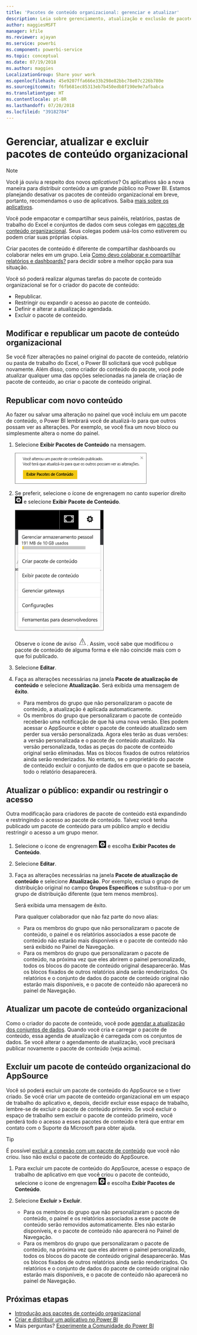 ```yaml
---
title: 'Pacotes de conteúdo organizacional: gerenciar e atualizar'
description: Leia sobre gerenciamento, atualização e exclusão de pacotes de conteúdo organizacional no Power BI.
author: maggiesMSFT
manager: kfile
ms.reviewer: ajayan
ms.service: powerbi
ms.component: powerbi-service
ms.topic: conceptual
ms.date: 07/19/2018
ms.author: maggies
LocalizationGroup: Share your work
ms.openlocfilehash: 45e9207ffa666e33b298e82bbc78e07c226b780e
ms.sourcegitcommit: f6fb681ec85313eb7b450edb8f190e9e7afbabca
ms.translationtype: HT
ms.contentlocale: pt-BR
ms.lasthandoff: 07/20/2018
ms.locfileid: "39182784"
---
```

# <a name="manage-update-and-delete-organizational-content-packs"></a>Gerenciar, atualizar e excluir pacotes de conteúdo organizacional
> [!NOTE]
> Você já ouviu a respeito dos novos *aplicativos*? Os aplicativos são a nova maneira para distribuir conteúdo a um grande público no Power BI. Estamos planejando desativar os pacotes de conteúdo organizacional em breve, portanto, recomendamos o uso de aplicativos. Saiba [mais sobre os aplicativos](service-install-use-apps.md).
> 
> 

Você pode empacotar e compartilhar seus painéis, relatórios, pastas de trabalho do Excel e conjuntos de dados com seus colegas em [pacotes de conteúdo organizacional](service-organizational-content-pack-introduction.md). Seus colegas podem usá-los como estiverem ou podem criar suas próprias cópias.

Criar pacotes de conteúdo é diferente de compartilhar dashboards ou colaborar neles em um grupo. Leia [Como devo colaborar e compartilhar relatórios e dashboards?](service-how-to-collaborate-distribute-dashboards-reports.md) para decidir sobre a melhor opção para sua situação.

Você só poderá realizar algumas tarefas do pacote de conteúdo organizacional se for o criador do pacote de conteúdo:

* Republicar.
* Restringir ou expandir o acesso ao pacote de conteúdo.
* Definir e alterar a atualização agendada.
* Excluir o pacote de conteúdo.

## <a name="modify-and-re-publish-an-organizational-content-pack"></a>Modificar e republicar um pacote de conteúdo organizacional
Se você fizer alterações no painel original do pacote de conteúdo, relatório ou pasta de trabalho do Excel, o Power BI solicitará que você publique novamente. Além disso, como criador do conteúdo do pacote, você pode atualizar qualquer uma das opções selecionadas na janela de criação de pacote de conteúdo, ao criar o pacote de conteúdo original. 

## <a name="republish-with-new-content"></a>Republicar com novo conteúdo
Ao fazer ou salvar uma alteração no painel que você incluiu em um pacote de conteúdo, o Power BI lembrará você de atualizá-lo para que outros possam ver as alterações. Por exemplo, se você fixa um novo bloco ou simplesmente altera o nome do painel.

1. Selecione **Exibir Pacotes de Conteúdo** na mensagem.
   
   ![](media/service-organizational-content-pack-manage-update-delete/pbi_contpkchangesmessage.png)
2. Se preferir, selecione o ícone de engrenagem no canto superior direito ![](media/service-organizational-content-pack-manage-update-delete/cog.png) e selecione **Exibir Pacote de Conteúdo**.
   
   ![](media/service-organizational-content-pack-manage-update-delete/pbi_contpkview.png)
   
   Observe o ícone de aviso ![](media/service-organizational-content-pack-manage-update-delete/pbi_contpkwarningicon.png).  Assim, você sabe que modificou o pacote de conteúdo de alguma forma e ele não coincide mais com o que foi publicado.
3. Selecione **Editar**.  
4. Faça as alterações necessárias na janela **Pacote de atualização de conteúdo** e selecione **Atualização**. Será exibida uma mensagem de **êxito**.
   
   * Para membros do grupo que não personalizaram o pacote de conteúdo, a atualização é aplicada automaticamente.
   * Os membros do grupo que personalizaram o pacote de conteúdo receberão uma notificação de que há uma nova versão.  Eles podem acessar o AppSource e obter o pacote de conteúdo atualizado sem perder sua versão personalizada.  Agora eles terão as duas versões: a versão personalizada e o pacote de conteúdo atualizado.  Na versão personalizada, todas as peças do pacote de conteúdo original serão eliminadas.  Mas os blocos fixados de outros relatórios ainda serão renderizados. No entanto, se o proprietário do pacote de conteúdo excluir o conjunto de dados em que o pacote se baseia, todo o relatório desaparecerá.  

## <a name="update-the-audience-expand-or-restrict-access"></a>Atualizar o público: expandir ou restringir o acesso
Outra modificação para criadores de pacote de conteúdo está expandindo e restringindo o acesso ao pacote de conteúdo.  Talvez você tenha publicado um pacote de conteúdo para um público amplo e decidiu restringir o acesso a um grupo menor.  

1. Selecione o ícone de engrenagem ![](media/service-organizational-content-pack-manage-update-delete/cog.png) e escolha **Exibir Pacotes de Conteúdo**.
2. Selecione **Editar**. 
3. Faça as alterações necessárias na janela **Pacote de atualização de conteúdo** e selecione **Atualização**. Por exemplo, exclua o grupo de distribuição original no campo **Grupos Específicos** e substitua-o por um grupo de distribuição diferente (que tem menos membros).
   
   Será exibida uma mensagem de êxito.
   
   Para qualquer colaborador que não faz parte do novo alias:
   
   * Para os membros do grupo que não personalizaram o pacote de conteúdo, o painel e os relatórios associados a esse pacote de conteúdo não estarão mais disponíveis e o pacote de conteúdo não será exibido no Painel de Navegação.
   * Para os membros do grupo que personalizaram o pacote de conteúdo, na próxima vez que eles abrirem o painel personalizado, todos os blocos do pacote de conteúdo original desaparecerão.  Mas os blocos fixados de outros relatórios ainda serão renderizados. Os relatórios e o conjunto de dados do pacote de conteúdo original não estarão mais disponíveis, e o pacote de conteúdo não aparecerá no painel de Navegação.   

## <a name="refresh-an-organizational-content-pack"></a>Atualizar um pacote de conteúdo organizacional
Como o criador do pacote de conteúdo, você pode [agendar a atualização dos conjuntos de dados](refresh-data.md).  Quando você cria e carregar o pacote de conteúdo, essa agenda de atualização é carregada com os conjuntos de dados. Se você alterar o agendamento de atualização, você precisará publicar novamente o pacote de conteúdo (veja acima).

## <a name="delete-an-organizational-content-pack-from-appsource"></a>Excluir um pacote de conteúdo organizacional do AppSource
Você só poderá excluir um pacote de conteúdo do AppSource se o tiver criado. Se você criar um pacote de conteúdo organizacional em um espaço de trabalho do aplicativo e, depois, decidir excluir esse espaço de trabalho, lembre-se de excluir o pacote de conteúdo primeiro. Se você excluir o espaço de trabalho sem excluir o pacote de conteúdo primeiro, você perderá todo o acesso a esses pacotes de conteúdo e terá que entrar em contato com o Suporte da Microsoft para obter ajuda. 

> [!TIP]
> É possível [excluir a conexão com um pacote de conteúdo](service-organizational-content-pack-disconnect.md) que você não criou. Isso não exclui o pacote de conteúdo do AppSource.
> 
> 

1. Para excluir um pacote de conteúdo do AppSource, acesse o espaço de trabalho de aplicativo em que você criou o pacote de conteúdo, selecione o ícone de engrenagem ![](media/service-organizational-content-pack-manage-update-delete/cog.png) e escolha **Exibir Pacotes de Conteúdo**.
2. Selecione **Excluir \> Excluir**. 
   
   * Para os membros do grupo que não personalizaram o pacote de conteúdo, o painel e os relatórios associados a esse pacote de conteúdo serão removidos automaticamente. Eles não estarão disponíveis, e o pacote de conteúdo não aparecerá no Painel de Navegação.
   * Para os membros do grupo que personalizaram o pacote de conteúdo, na próxima vez que eles abrirem o painel personalizado, todos os blocos do pacote de conteúdo original desaparecerão.  Mas os blocos fixados de outros relatórios ainda serão renderizados. Os relatórios e o conjunto de dados do pacote de conteúdo original não estarão mais disponíveis, e o pacote de conteúdo não aparecerá no painel de Navegação.   

## <a name="next-steps"></a>Próximas etapas
* [Introdução aos pacotes de conteúdo organizacional](service-organizational-content-pack-introduction.md)
* [Criar e distribuir um aplicativo no Power BI](service-create-distribute-apps.md) 
* Mais perguntas? [Experimente a Comunidade do Power BI](http://community.powerbi.com/)

